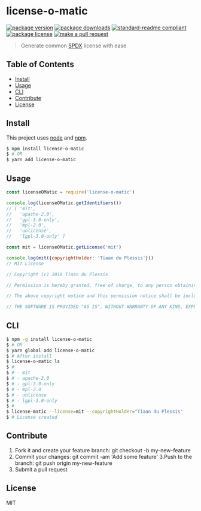 
# license-o-matic
[![package version](https://img.shields.io/npm/v/license-o-matic.svg?style=flat-square)](https://npmjs.org/package/license-o-matic)
[![package downloads](https://img.shields.io/npm/dm/license-o-matic.svg?style=flat-square)](https://npmjs.org/package/license-o-matic)
[![standard-readme compliant](https://img.shields.io/badge/readme%20style-standard-brightgreen.svg?style=flat-square)](https://github.com/RichardLitt/standard-readme)
[![package license](https://img.shields.io/npm/l/license-o-matic.svg?style=flat-square)](https://npmjs.org/package/license-o-matic)
[![make a pull request](https://img.shields.io/badge/PRs-welcome-brightgreen.svg?style=flat-square)](http://makeapullrequest.com)

> Generate common [SPDX](https://spdx.org/) license with ease

## Table of Contents

- [Install](#install)
- [Usage](#usage)
- [CLI](#cli)
- [Contribute](#contribute)
- [License](#License)

## Install

This project uses [node](https://nodejs.org) and [npm](https://www.npmjs.com). 

```sh
$ npm install license-o-matic
$ # OR
$ yarn add license-o-matic
```

## Usage

```js
const licenseOMatic = require('license-o-matic')

console.log(licenseOMatic.getIdentifiers())
// [ 'mit',
//   'apache-2.0',
//   'gpl-3.0-only',
//   'mpl-2.0',
//   'unlicense',
//   'lgpl-3.0-only' ]

const mit = licenseOMatic.getLicense('mit')

console.log(mit({copyrightHolder: 'Tiaan du Plessis'}))
// MIT License

// Copyright (c) 2018 Tiaan du Plessis

// Permission is hereby granted, free of charge, to any person obtaining a copy of this software and associated documentation files (the "Software"), to deal in the Software without restriction, including without limitation the rights to use, copy, modify, merge, publish, distribute, sublicense, and/or sell copies of the Software, and to permit persons to whom the Software is furnished to do so, subject to the following conditions:

// The above copyright notice and this permission notice shall be included in all copies or substantial portions of the Software.

// THE SOFTWARE IS PROVIDED "AS IS", WITHOUT WARRANTY OF ANY KIND, EXPRESS OR IMPLIED, INCLUDING BUT NOT LIMITED TO THE WARRANTIES OF MERCHANTABILITY, FITNESS FOR A PARTICULAR PURPOSE AND NONINFRINGEMENT. IN NO EVENT SHALL THE AUTHORS OR COPYRIGHT HOLDERS BE LIABLE FOR ANY CLAIM, DAMAGESOR OTHER LIABILITY, WHETHER IN AN ACTION OF CONTRACT, TORT OR OTHERWISE, ARISING FROM, OUT OF OR IN CONNECTION WITH THE SOFTWARE OR THE USE OROTHER DEALINGS IN THE SOFTWARE.

```

## CLI

```sh
$ npm -g install license-o-matic
$ # OR
$ yarn global add license-o-matic
$ # After install
$ license-o-matic ls
$ # 
$ # - mit
$ # - apache-2.0
$ # - gpl-3.0-only
$ # - mpl-2.0
$ # - unlicense
$ # - lgpl-3.0-only
$ # 
$ license-matic --license=mit --copyrightHolder="Tiaan du Plessis"
$ # License created
```

## Contribute

1. Fork it and create your feature branch: git checkout -b my-new-feature
2. Commit your changes: git commit -am 'Add some feature'
3.Push to the branch: git push origin my-new-feature 
4. Submit a pull request

## License

MIT
    